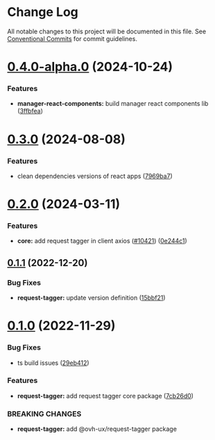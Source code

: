 # Change Log

All notable changes to this project will be documented in this file.
See [Conventional Commits](https://conventionalcommits.org) for commit guidelines.

# [0.4.0-alpha.0](https://github.com/ovh/manager/compare/@ovh-ux/request-tagger@0.3.0...@ovh-ux/request-tagger@0.4.0-alpha.0) (2024-10-24)


### Features

* **manager-react-components:** build manager react components lib ([3ffbfea](https://github.com/ovh/manager/commit/3ffbfeac1e0364917ae6c93f90b392bd1ee6603c))





# [0.3.0](https://github.com/ovh/manager/compare/@ovh-ux/request-tagger@0.2.0...@ovh-ux/request-tagger@0.3.0) (2024-08-08)


### Features

* clean dependencies versions of react apps ([7969ba7](https://github.com/ovh/manager/commit/7969ba70f9e03033271a48a5bd0021484ea36263))





# [0.2.0](https://github.com/ovh/manager/compare/@ovh-ux/request-tagger@0.1.1...@ovh-ux/request-tagger@0.2.0) (2024-03-11)


### Features

* **core:** add request tagger in client axios ([#10421](https://github.com/ovh/manager/issues/10421)) ([0e244c1](https://github.com/ovh/manager/commit/0e244c1f3bdac292ce1b0d9b125ba2d700587b12))





## [0.1.1](https://github.com/ovh/manager/compare/@ovh-ux/request-tagger@0.1.0...@ovh-ux/request-tagger@0.1.1) (2022-12-20)


### Bug Fixes

* **request-tagger:** update version definition ([15bbf21](https://github.com/ovh/manager/commit/15bbf217d9df451c81035f2005237e3db483e534))





# [0.1.0](https://github.com/ovh/manager/compare/@ovh-ux/request-tagger@0.0.0...@ovh-ux/request-tagger@0.1.0) (2022-11-29)


### Bug Fixes

* ts build issues ([29eb412](https://github.com/ovh/manager/commit/29eb412ccc5760bc89555e2cec802ddbf0cc4afe))


### Features

* **request-tagger:** add request tagger core package ([7cb26d0](https://github.com/ovh/manager/commit/7cb26d0dd14830c1c5e24afc15a0a759862fac92))


### BREAKING CHANGES

* **request-tagger:** add @ovh-ux/request-tagger package
